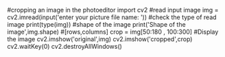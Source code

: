 #cropping an image in the photoeditor
import cv2
#read input image
img = cv2.imread(input('enter your picture file name: '))
#check the type of read image
print(type(img))
#shape of the image
print('Shape of the image',img.shape)
#[rows,columns]
crop = img[50:180 , 100:300]
#Display the image
cv2.imshow('original',img)
cv2.imshow('cropped',crop)
cv2.waitKey(0)
cv2.destroyAllWindows()
